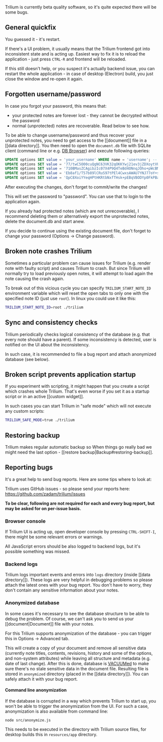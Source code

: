 Trilium is currently beta quality software, so it's quite expected there will be some bugs.

## General quickfix

You guessed it - it's restart.

If there's a UI problem, it usually means that the Trilium frontend got into inconsistent state and is acting up. Easiest way to fix it is to reload the application - just press `CTRL-R` and frontend will be reloaded.

If this still doesn't help, or you suspect it's actually backend issue, you can restart the whole application - in case of desktop (Electron) build, you just close the window and re-open it again.

## Forgotten username/password

In case you forgot your password, this means that:

* your protected notes are forever lost - they cannot be decrypted without the password
* normal (unprotected) notes are recoverable. Read below to see how.

To be able to change username/password and thus recover your unprotected notes, you need to get access to the [[document]] file in a [[data directory]]. You then need to open the `document.db` file with SQLite client (command line or e.g. [DB Browser](https://sqlitebrowser.org/)) and execute following queries:

```sql
UPDATE options SET value = 'your_username' WHERE name = 'username'; -- feel free to change 'your_username' to your desired username
UPDATE options SET value = '77/twC5O00cuQgNC63VK32qOKKYwj21ev3jZDXoytVU=' WHERE name = 'passwordVerificationSalt';
UPDATE options SET value = '710BMasZCAgibzIc07X4P9Q4TeBd4ONnqJOho+pWcBM=' WHERE name = 'passwordDerivedKeySalt';
UPDATE options SET value = 'Eb8af1/T57b89lCRuS97tPEl4CwxsAWAU7YNJ77oY+s=' WHERE name = 'passwordVerificationHash';
UPDATE options SET value = 'QpC8XoiYYeqHPtHKRtbNxfTHsk+pEBqVBODYp0FkPBa22tlBBKBMigdLu5GNX8Uu' WHERE name = 'encryptedDataKey';
```

After executing the changes, don't forget to commit/write the changes!

This will set the password to "password". You can use that to login to the application again.

If you already had protected notes (which are not unrecoverable), I recommend deleting them or alternatively export the unprotected notes, delete the document.db and start anew.

If you decide to continue using the existing document file, don't forget to change your password (Options -> Change password).

## Broken note crashes Trilium

Sometimes a particular problem can cause issues for Trilium (e.g. render note with faulty script) and causes Trilium to crash. But since Trilium will normally try to load previously open notes, it will attempt to load again the note causing the crash again.

To break out of this vicious cycle you can specify `TRILIUM_START_NOTE_ID` environment variable which will reset the open tabs to only one with the specified note ID (just use `root`). In linux you could use it like this:

```bash
TRILIUM_START_NOTE_ID=root ./trilium
```

## Sync and consistency checks

Trilium periodically checks logical consistency of the database (e.g. that every note should have a parent). If some inconsistency is detected, user is notified on the UI about the inconsistency.

In such case, it is recommended to file a bug report and attach anonymized database (see below).

## Broken script prevents application startup

If you experiment with scripting, it might happen that you create a script which crashes whole Trilium. That's even worse if you set it as a startup script or in an active [[custom widget]].

In such cases you can start Trilium in "safe mode" which will not execute any custom scripts:

```bash
TRILIUM_SAFE_MODE=true ./trilium
```

## Restoring backup

Trilium makes regular automatic backup so When things go really bad we might need the last option - [[restore backup|Backup#restoring-backup]].

## Reporting bugs

It's a great help to send bug reports. Here are some tips where to look at:

Trilium uses GitHub issues - so please send your reports here: https://github.com/zadam/trilium/issues

**To be clear, following are not required for each and every bug report, but may be asked for on per-issue basis.**

### Browser console

If Trilium UI is acting up, open developer console by pressing `CTRL-SHIFT-I`, there might be some relevant errors or warnings.

All JavaScript errors should be also logged to backend logs, but it's possible something was missed.

### Backend logs

Trilium logs important events and errors into `logs` directory (inside [[data directory]]). These logs are very helpful in debugging problems so please attach the latest ones with your bug report. You don't have to worry, they don't contain any sensitive information about your notes.

### Anonymized database

In some cases it's necessary to see the database structure to be able to debug the problem. Of course, we can't ask you to send us your [[document|Document]] file with your notes.

For this Trilium supports anonymization of the database - you can trigger this in Options -> Advanced tab.

This will create a copy of your document and remove all sensitive data (currently note titles, contents, revisions, history and some of the options, and non-system attributes) while leaving all structure and metadata (e.g. date of last change). After this is done, database is [VACUUMed](https://sqlite.org/lang_vacuum.html) to make sure there's no stale sensitive data in the document file. Resulting file is stored in `anonymized` directory (placed in the [[data directory]]). You can safely attach it with your bug report.

#### Command line anonymization

If the database is corrupted in a way which prevents Trilium to start up, you won't be able to trigger the anonymization from the UI. For such a case, anonymization is also available from command line:

```
node src/anonymize.js
```

This needs to be executed in the directory with Trilium source files, for desktop builds this in `resources/app` directory.